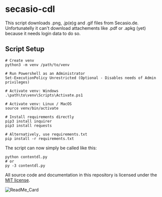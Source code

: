 # secasio-cdl
 
This script downloads .png, .jp(e)g and .gif files from Secasio.de.\
Unfortunatelly it can't download attachements like .pdf or .apkg (yet) because it needs login data to do so.

## Script Setup

```
# Create venv 
python3 -m venv /path/to/venv

# Run Powershell as an Administrator 
Set-ExecutionPolicy Unrestricted (Optional - Disables needs of Admin privileges)

# Activate venv: Windows
.\path\to\venv\Scripts\Activate.ps1

# Activate venv: Linux / MacOS
source venv/bin/activate

# Install requirements directly
pip3 install inquirer
pip3 install requests

# Alternatively, use requirements.txt
pip install -r requirements.txt
```

The script can now simply be called like this:

```
python contentdl.py
# or
py -3 contentdl.py
```

All source code and documentation in this repository is licensed under the [MIT license](LICENSE).

![ReadMe_Card](https://github-readme-stats.vercel.app/api/pin/?username=LucEast&repo=secasio-cdl&title_color=3e83c8&text_color=00cb71&icon_color=299bab&bg_color=171717&hide_border=true)
